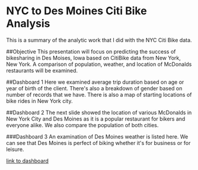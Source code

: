 # NYC to Des Moines Citi Bike Analysis
This is a summary of the analytic work that I did with the NYC Citi Bike data.

##Objective
This presentation will focus on predicting the success of bikesharing in Des Moises, Iowa based on CitiBike data from New York, New York.  A comparison of population, weather, and location of McDonalds restaurants will be examined. 

##Dashboard 1
Here we examined average trip duration based on age or year of birth of the client.  There's also a breakdown of gender based on number of records that we have.  There is also a map of starting locations of bike rides in New York city.

##Dashboard 2
The next slide showed the location of various McDonalds in New York City and Des Moines as it is a popular restaurant for bikers and everyone alike.  We also compare the population of both cities.

###Dashboard 3
An examination of Des Moines weather is listed here.  We can see that Des Moines is perfect of biking whether it's for business or for leisure.  

[link to dashboard](https://public.tableau.com/profile/helen.nguyen2609#!/vizhome/BikeSharing_15873572350140/Story2?publish=yes)